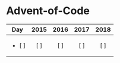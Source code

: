 # Advent-of-Code

| Day | 2015 | 2016 | 2017 | 2018 |
| :-: | :-: | :-: | :-: | :-: |
| <ul><li> [ ] </li></ul> | [ ] | [ ] | [ ] | [ ] |
